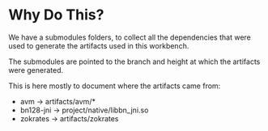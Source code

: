 # Why Do This?

We have a submodules folders, to collect all the dependencies that were used to generate the artifacts used in this workbench. 

The submodules are pointed to the branch and height at which the artifacts were generated. 

This is here mostly to document where the artifacts came from:

* avm -> artifacts/avm/*
* bn128-jni -> project/native/libbn_jni.so
* zokrates -> artifacts/zokrates
